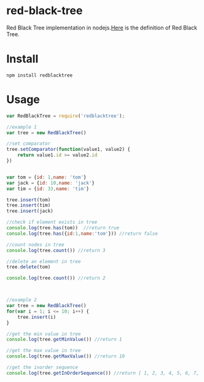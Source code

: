 # red-black-tree
Red Black Tree implementation in nodejs.[Here](https://en.wikipedia.org/wiki/Red%E2%80%93black_tree) is the definition of Red Black Tree.

# Install

```
npm install redblacktree
```

# Usage
```javascript
var RedBlackTree = require('redblacktree');

//example 1
var tree = new RedBlackTree()

//set comparator
tree.setComparator(function(value1, value2) {
    return value1.id >= value2.id
})


var tom = {id: 1,name: 'tom'}
var jack = {id: 10,name: 'jack'}
var tim = {id: 33,name: 'tim'}

tree.insert(tom)
tree.insert(tim)
tree.insert(jack)

//check if element exists in tree
console.log(tree.has(tom))  //return true
console.log(tree.has({id:1,name:'tom'})) //return false

//count nodes in tree
console.log(tree.count()) //return 3

//delete an element in tree
tree.delete(tom)

console.log(tree.count()) //return 2



//example 2
var tree = new RedBlackTree()
for(var i = 1; i <= 10; i++) {
    tree.insert(i)
}

//get the min value in tree
console.log(tree.getMinValue()) //return 1

//get the max value in tree
console.log(tree.getMaxValue()) //return 10

//get the inorder sequence
console.log(tree.getInOrderSequence()) //return [ 1, 2, 3, 4, 5, 6, 7, 8, 9, 10 ]

```
